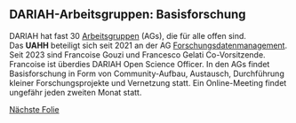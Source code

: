 ## DARIAH-Arbeitsgruppen: Basisforschung

DARIAH hat fast 30 [Arbeitsgruppen](https://www.dariah.eu/activities/working-groups/) (AGs), die für alle offen sind.  
Das **UAHH** beteiligt sich seit 2021 an der AG [Forschungsdatenmanagement](https://www.dariah.eu/activities/working-groups/research-data-management/). Seit 2023 sind Francoise Gouzi und Francesco Gelati Co-Vorsitzende. Francoise ist überdies DARIAH Open Science Officer.
In den AGs findet Basisforschung in Form von Community-Aufbau, Austausch, Durchführung kleiner Forschungsprojekte und Vernetzung statt. Ein Online-Meeting findet ungefähr jeden zweiten Monat statt. 

[Nächste Folie](04.md)
